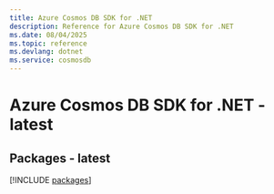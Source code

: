 ```yaml
---
title: Azure Cosmos DB SDK for .NET
description: Reference for Azure Cosmos DB SDK for .NET
ms.date: 08/04/2025
ms.topic: reference
ms.devlang: dotnet
ms.service: cosmosdb
---
```

# Azure Cosmos DB SDK for .NET - latest
## Packages - latest
[!INCLUDE [packages](cosmos-db-index.md)]